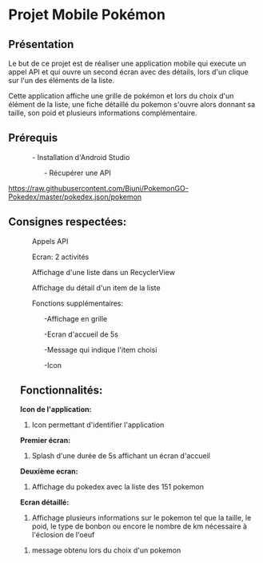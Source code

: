 <h1>Projet Mobile Pokémon</h1>


<h2>Présentation</h2>

Le but de ce projet est de réaliser une application mobile qui execute un appel API et qui ouvre un second écran avec des détails, lors d'un clique sur l'un des éléments de la liste.

Cette application affiche une grille de pokémon et lors du choix d'un élément de la liste, une fiche détaillé du pokemon s'ouvre alors donnant sa taille, son poid et plusieurs informations complémentaire.


<h2>Prérequis</h2>
<ol>
 <ul>- Installation d'Android Studio</li>
 <ul>- Récupérer une API</li>
</ol>


https://raw.githubusercontent.com/Biuni/PokemonGO-Pokedex/master/pokedex.json/pokemon

<h2>Consignes respectées:</h2>

<ol>
 <ul>Appels API</ul>
<ul>Ecran: 2 activités</ul>
 <ul>Affichage d'une liste dans un RecyclerView</ul>
<ul>Affichage du détail d'un item de la liste</ul>
 <ul>Fonctions supplémentaires:</ul> 
  <ol><ul>-Affichage en grille</ul>
   <ul>-Ecran d'accueil de 5s</ul>
   <ul>-Message qui indique l'item choisi</ul>
   <ul>-Icon</ul></ol>

<h2>Fonctionnalités:</h2>

<strong>Icon de l'application:</strong><ol><li>
 Icon permettant d'identifier l'application</li></ol>

<strong>Premier écran:</strong>
<ol><li> Splash d'une durée de 5s affichant un écran d'accueil</li></ol>
  

<strong>Deuxième ecran:</strong> 
  <ol><li>Affichage du pokedex avec la liste des 151 pokemon</li></ol>
  
 
<strong>Ecran détaillé:</strong>
    <ol><li>Affichage plusieurs informations sur le pokemon tel que la taille, le poid, le type de bonbon ou encore le nombre de km nécessaire à l'éclosion de l'oeuf</li></ol>
    
    
<ol><li>message obtenu lors du choix d'un pokemon</li></ol>
    
    
